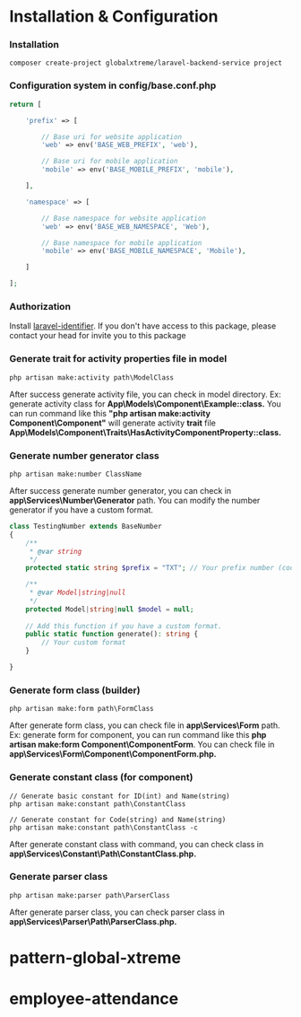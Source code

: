 # Installation & Configuration

### Installation

```
composer create-project globalxtreme/laravel-backend-service project
```

### Configuration system in config/base.conf.php

```php
return [

    'prefix' => [

        // Base uri for website application
        'web' => env('BASE_WEB_PREFIX', 'web'),

        // Base uri for mobile application
        'mobile' => env('BASE_MOBILE_PREFIX', 'mobile'),

    ],

    'namespace' => [

        // Base namespace for website application
        'web' => env('BASE_WEB_NAMESPACE', 'Web'),

        // Base namespace for mobile application
        'mobile' => env('BASE_MOBILE_NAMESPACE', 'Mobile'),

    ]

];
  ```

### Authorization
Install [laravel-identifier](https://github.com/globalxtreme/laravel-identifier).
If you don't have access to this package, please contact your head for invite you to this package

### Generate trait for activity properties file in model

```
php artisan make:activity path\ModelClass
```

After success generate activity file, you can check in model directory. Ex: generate activity class for
**App\Models\Component\Example::class.** You can run command like this **"php artisan make:activity
Component\Component"**
will generate activity **trait** file **App\Models\Component\Traits\HasActivityComponentProperty::class.**

### Generate number generator class

```
php artisan make:number ClassName
```

After success generate number generator, you can check in **app\Services\Number\Generator** path.
You can modify the number generator if you have a custom format.
```php
class TestingNumber extends BaseNumber
{
    /**
     * @var string
     */
    protected static string $prefix = "TXT"; // Your prefix number (code)

    /**
     * @var Model|string|null
     */
    protected Model|string|null $model = null;
    
    // Add this function if you have a custom format.
    public static function generate(): string {
        // Your custom format
    }

}
```

### Generate form class (builder)

```
php artisan make:form path\FormClass
```

After generate form class, you can check file in **app\Services\Form** path. Ex: generate form for component, you can
run command like this **php artisan make:form Component\ComponentForm**. You can check file in **app\Services\Form\Component\ComponentForm.php.**

### Generate constant class (for component)

```
// Generate basic constant for ID(int) and Name(string)
php artisan make:constant path\ConstantClass

// Generate constant for Code(string) and Name(string)
php artisan make:constant path\ConstantClass -c
```

After generate constant class with command, you can check class in **app\Services\Constant\Path\ConstantClass.php.**

### Generate parser class

```
php artisan make:parser path\ParserClass
```

After generate parser class, you can check parser class in **app\Services\Parser\Path\ParserClass.php.**
# pattern-global-xtreme
# employee-attendance
